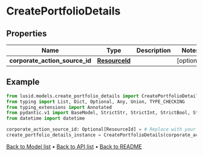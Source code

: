 # CreatePortfolioDetails

## Properties
Name | Type | Description | Notes
------------ | ------------- | ------------- | -------------
**corporate_action_source_id** | [**ResourceId**](ResourceId.md) |  | [optional] 
## Example

```python
from lusid.models.create_portfolio_details import CreatePortfolioDetails
from typing import List, Dict, Optional, Any, Union, TYPE_CHECKING
from typing_extensions import Annotated
from pydantic.v1 import BaseModel, StrictStr, StrictInt, StrictBool, StrictFloat, StrictBytes, Field, validator, ValidationError, conlist, constr
from datetime import datetime

corporate_action_source_id: Optional[ResourceId] = # Replace with your value
create_portfolio_details_instance = CreatePortfolioDetails(corporate_action_source_id=corporate_action_source_id)

```

[Back to Model list](../README.md#documentation-for-models) &#8226; [Back to API list](../README.md#documentation-for-api-endpoints) &#8226; [Back to README](../README.md)

